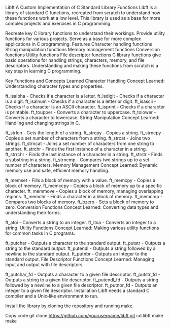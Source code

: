 Libft
A Custom Implementation of C Standard Library Functions
Libft is a library of standard C functions, recreated from scratch to understand how these functions work at a low level. This library is used as a base for more complex projects and exercises in C programming.

Recreate key C library functions to understand their workings.
Provide utility functions for various projects.
Serve as a base for more complex applications in C programming.
Features
Character handling functions
String manipulation functions
Memory management functions
Conversion functions
Utility functions
File descriptor functions
C library functions give basic operations for handling strings, characters, memory, and file descriptors. Understanding and making these functions from scratch is a key step in learning C programming.

Key Functions and Concepts Learned
Character Handling
Concept Learned: Understanding character types and properties.

ft_isalpha - Checks if a character is a letter.
ft_isdigit - Checks if a character is a digit.
ft_isalnum - Checks if a character is a letter or digit.
ft_isascii - Checks if a character is an ASCII character.
ft_isprint - Checks if a character is printable.
ft_toupper - Converts a character to uppercase.
ft_tolower - Converts a character to lowercase.
String Manipulation
Concept Learned: Handling and changing strings in C.

ft_strlen - Gets the length of a string.
ft_strcpy - Copies a string.
ft_strncpy - Copies a set number of characters from a string.
ft_strcat - Joins two strings.
ft_strncat - Joins a set number of characters from one string to another.
ft_strchr - Finds the first instance of a character in a string.
ft_strrchr - Finds the last instance of a character in a string.
ft_strstr - Finds a substring in a string.
ft_strncmp - Compares two strings up to a set number of characters.
Memory Management
Concept Learned: Dynamic memory use and safe, efficient memory handling.

ft_memset - Fills a block of memory with a value.
ft_memcpy - Copies a block of memory.
ft_memccpy - Copies a block of memory up to a specific character.
ft_memmove - Copies a block of memory, managing overlapping regions.
ft_memchr - Finds a character in a block of memory.
ft_memcmp - Compares two blocks of memory.
ft_bzero - Sets a block of memory to zero.
Conversion Functions
Concept Learned: Converting data types and understanding their forms.

ft_atoi - Converts a string to an integer.
ft_itoa - Converts an integer to a string.
Utility Functions
Concept Learned: Making various utility functions for common tasks in C programs.

ft_putchar - Outputs a character to the standard output.
ft_putstr - Outputs a string to the standard output.
ft_putendl - Outputs a string followed by a newline to the standard output.
ft_putnbr - Outputs an integer to the standard output.
File Descriptor Functions
Concept Learned: Managing input and output with file descriptors.

ft_putchar_fd - Outputs a character to a given file descriptor.
ft_putstr_fd - Outputs a string to a given file descriptor.
ft_putendl_fd - Outputs a string followed by a newline to a given file descriptor.
ft_putnbr_fd - Outputs an integer to a given file descriptor.
Installation
Libft needs a standard C compiler and a Unix-like environment to run.

Install the library by cloning the repository and running make.


Copy code
git clone https://github.com/yourusername/libft.git
cd libft
make
make

